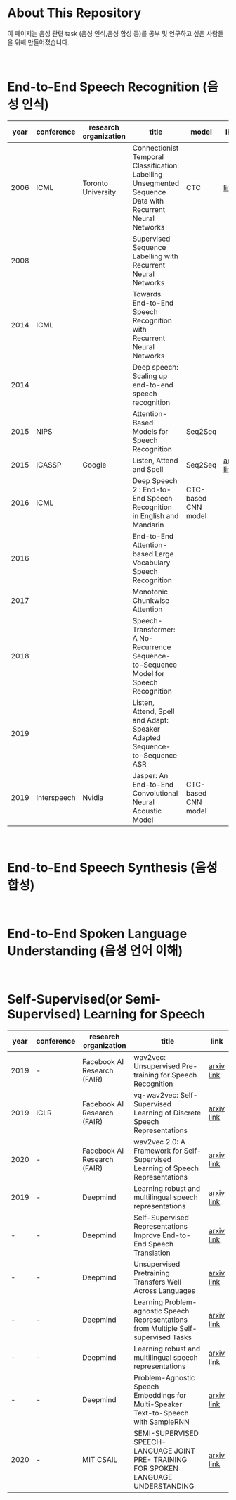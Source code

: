 # About This Repository
이 페이지는 음성 관련 task (음성 인식,음성 합성 등)를 공부 및 연구하고 싶은 사람들을 위해 만들어졌습니다. 

<br>

# End-to-End Speech Recognition (음성 인식) 
|year|conference|research organization|title|model|link|
|--|--|--|------|---|--|
|2006|ICML|Toronto University|Connectionist Temporal Classification: Labelling Unsegmented Sequence Data with Recurrent Neural Networks|CTC|[link](https://www.cs.toronto.edu/~graves/icml_2006.pdf)|
|2008|||Supervised Sequence Labelling with Recurrent Neural Networks|||
|2014|ICML||Towards End-to-End Speech Recognition with Recurrent Neural Networks|||
|2014|||Deep speech: Scaling up end-to-end speech recognition|||
|2015|NIPS||Attention-Based Models for Speech Recognition|Seq2Seq||
|2015|ICASSP|Google|Listen, Attend and Spell|Seq2Seq|[arxiv link](https://arxiv.org/pdf/1508.01211)|
|2016|ICML||Deep Speech 2 : End-to-End Speech Recognition in English and Mandarin|CTC-based CNN model||
|2016|||End-to-End Attention-based Large Vocabulary Speech Recognition|||
|2017|||Monotonic Chunkwise Attention|||
|2018|||Speech-Transformer: A No-Recurrence Sequence-to-Sequence Model for Speech Recognition|||
|2019|||Listen, Attend, Spell and Adapt: Speaker Adapted Sequence-to-Sequence ASR|||
|2019|Interspeech|Nvidia|Jasper: An End-to-End Convolutional Neural Acoustic Model|CTC-based CNN model||




<br>
 
# End-to-End Speech Synthesis (음성 합성)

<br>

# End-to-End Spoken Language Understanding (음성 언어 이해)

<br>

# Self-Supervised(or Semi-Supervised) Learning for Speech 
|year|conference|research organization|title|link|
|--|--|--|------|--|
|2019|-|Facebook AI Research (FAIR)|wav2vec: Unsupervised Pre-training for Speech Recognition|[arxiv link](https://arxiv.org/pdf/1904.05862)|
|2019|ICLR|Facebook AI Research (FAIR)|vq-wav2vec: Self-Supervised Learning of Discrete Speech Representations|[arxiv link](https://arxiv.org/pdf/1910.05453)|
|2020|-|Facebook AI Research (FAIR)|wav2vec 2.0: A Framework for Self-Supervised Learning of Speech Representations|[arxiv link](https://arxiv.org/pdf/2006.11477)|
|2019|-|Deepmind|Learning robust and multilingual speech representations|[arxiv link](https://arxiv.org/pdf/2001.11128)|
|-|-|Deepmind|Self-Supervised Representations Improve End-to-End Speech Translation|[arxiv link](https://arxiv.org/pdf/1508.01211)|
|-|-|Deepmind|Unsupervised Pretraining Transfers Well Across Languages|[arxiv link](https://arxiv.org/pdf/1508.01211)|
|-|-|Deepmind|Learning Problem-agnostic Speech Representations from Multiple Self-supervised Tasks|[arxiv link](https://arxiv.org/pdf/1508.01211)|
|-|-|Deepmind|Learning robust and multilingual speech representations|[arxiv link](https://arxiv.org/pdf/1508.01211)|
|-|-|Deepmind|Problem-Agnostic Speech Embeddings for Multi-Speaker Text-to-Speech with SampleRNN|[arxiv link](https://arxiv.org/pdf/1508.01211)|
|2020|-|MIT CSAIL|SEMI-SUPERVISED SPEECH-LANGUAGE JOINT PRE- TRAINING FOR SPOKEN LANGUAGE UNDERSTANDING|[arxiv link](https://arxiv.org/pdf/2010.02295)|

